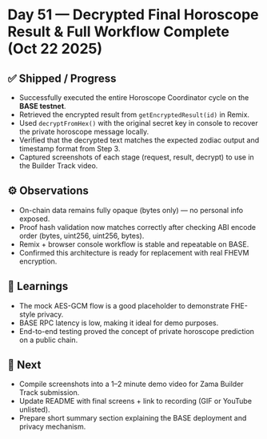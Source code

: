 # Day 51 — Decrypted Final Horoscope Result & Full Workflow Complete (Oct 22 2025)

## ✅ Shipped / Progress
- Successfully executed the entire Horoscope Coordinator cycle on the **BASE testnet**.
- Retrieved the encrypted result from `getEncryptedResult(id)` in Remix.
- Used `decryptFromHex()` with the original secret key in console to recover the private horoscope message locally.  
- Verified that the decrypted text matches the expected zodiac output and timestamp format from Step 3.  
- Captured screenshots of each stage (request, result, decrypt) to use in the Builder Track video.

## ⚙️ Observations
- On-chain data remains fully opaque (bytes only) — no personal info exposed.
- Proof hash validation now matches correctly after checking ABI encode order (bytes, uint256, uint256, bytes).
- Remix + browser console workflow is stable and repeatable on BASE.  
- Confirmed this architecture is ready for replacement with real FHEVM encryption.

## 🧠 Learnings
- The mock AES-GCM flow is a good placeholder to demonstrate FHE-style privacy.
- BASE RPC latency is low, making it ideal for demo purposes.
- End-to-end testing proved the concept of private horoscope prediction on a public chain.

## 🎯 Next
- Compile screenshots into a 1–2 minute demo video for Zama Builder Track submission.  
- Update README with final screens + link to recording (GIF or YouTube unlisted).  
- Prepare short summary section explaining the BASE deployment and privacy mechanism.
